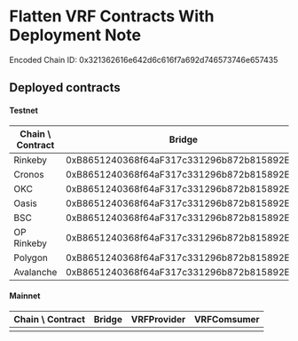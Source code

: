 # Flatten VRF Contracts With Deployment Note

  Encoded Chain ID: 0x321362616e642d6c616f7a692d746573746e657435

## Deployed contracts

#### Testnet

|Chain \ Contract |Bridge|VRFProvider|VRFComsumer|
|-----------------|------------------------------------------|------------------------------------------|------------------------------------------|
|Rinkeby          |0xB8651240368f64aF317c331296b872b815892E00|0xfdBBAD9D6A4e85a38c12ca387014bd5F697f0661|0xf48F60A97b1BDf0D47fa460a0894634124d039b4|
|Cronos           |0xB8651240368f64aF317c331296b872b815892E00|0xfdBBAD9D6A4e85a38c12ca387014bd5F697f0661|0xf48F60A97b1BDf0D47fa460a0894634124d039b4|
|OKC              |0xB8651240368f64aF317c331296b872b815892E00|0xfdBBAD9D6A4e85a38c12ca387014bd5F697f0661|0xf48F60A97b1BDf0D47fa460a0894634124d039b4|
|Oasis            |0xB8651240368f64aF317c331296b872b815892E00|0xfdBBAD9D6A4e85a38c12ca387014bd5F697f0661|0xf48F60A97b1BDf0D47fa460a0894634124d039b4|
|BSC              |0xB8651240368f64aF317c331296b872b815892E00|0xfdBBAD9D6A4e85a38c12ca387014bd5F697f0661|0xf48F60A97b1BDf0D47fa460a0894634124d039b4|
|OP Rinkeby       |0xB8651240368f64aF317c331296b872b815892E00|0xfdBBAD9D6A4e85a38c12ca387014bd5F697f0661|0xf48F60A97b1BDf0D47fa460a0894634124d039b4|
|Polygon          |0xB8651240368f64aF317c331296b872b815892E00|0xfdBBAD9D6A4e85a38c12ca387014bd5F697f0661|0xf48F60A97b1BDf0D47fa460a0894634124d039b4|
|Avalanche        |0xB8651240368f64aF317c331296b872b815892E00|0xfdBBAD9D6A4e85a38c12ca387014bd5F697f0661|0xf48F60A97b1BDf0D47fa460a0894634124d039b4|

#### Mainnet

|Chain \ Contract |Bridge|VRFProvider|VRFComsumer|
|-----------------|------|-----------|-----------|
|                 |      |           |           |
